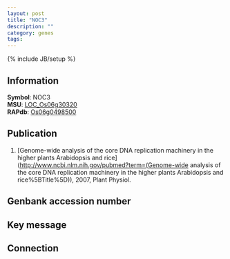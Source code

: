 ```yaml
---
layout: post
title: "NOC3"
description: ""
category: genes
tags: 
---
```

{% include JB/setup %}

## Information
__Symbol__: NOC3  
__MSU__: [LOC_Os06g30320](http://rice.plantbiology.msu.edu/cgi-bin/ORF_infopage.cgi?orf=LOC_Os06g30320)  
__RAPdb__: [Os06g0498500](http://rapdb.dna.affrc.go.jp/viewer/gbrowse_details/irgsp1?name=Os06g0498500)  

## Publication
1. [Genome-wide analysis of the core DNA replication machinery in the higher plants Arabidopsis and rice](http://www.ncbi.nlm.nih.gov/pubmed?term=(Genome-wide analysis of the core DNA replication machinery in the higher plants Arabidopsis and rice%5BTitle%5D)), 2007, Plant Physiol.

## Genbank accession number

## Key message

## Connection


